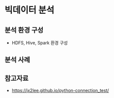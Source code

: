 # 빅데이터 분석 

## 분석 환경 구성
- HDFS, Hive, Spark 환경 구성 

## 분석 사례

## 참고자료
- https://jx2lee.github.io/python-connection_test/
